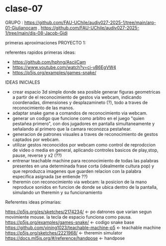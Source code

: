 # clase-07

GRUPO : https://github.com/FAU-UChile/audiv027-2025-1/tree/main/arq-01-Giulianocam , https://github.com/FAU-UChile/audiv027-2025-1/tree/main/dis-08-Jacob-Gidi

primeras aproximaciones PROYECTO 1:

referentes rapidos primeras ideas:
- https://github.com/hphng/AsciiCam
- https://www.youtube.com/watch?v=ci-yB6EgVW4
- https://p5js.org/examples/games-snake/

IDEAS INICIALES
- crear espacio 3d simple donde sea posible generar figuras geometricas a partir de el reconocimiento de gestos via webcam, indicando coordenadas, dimensiones y desplazamineto (?), todo a traves de reconocimiento de las manos.
- adaptar snake game a comandos de reconocimiento via webcam.
- generar un codigo que funcione como arbitro en el juego "quien pestañea primero", con dos jugadores en pantalla simultaneamente y señalando al primero que la camara reconozca pestañear.
- generacion de patrones visuales a traves de reconocimiento de gestos captados por webcam.
- utilizar gestos reconocidos por webcam como control de reprodccion de video o media en general, aplicando controles basicos de play,stop, pause, reverse y x2 (??)
- entrenar teachable machine para reconocimiento de todas las palabras presentes en una determinada frase corta (idealmente cultura pop) y que reproduzca imagenes que guarden relacion con la palabra especifica asignada (se entiende ??)
- theremin con reconocimiento via webcam: la posicion de la mano reproduce sonidos en funcion de donde se ubica dentro de la pantalla, simulando un theremin y su funcionamiento

Referentes ideas primarias:

https://p5js.org/es/sketches/2174234/ <- po datrones que varian segun movimiente mouse. la tecla de espacio funciona como pausa.
https://p5js.org/examples/games-snake/ <- codigo snake base
https://github.com/yining1023/teachable-machine-p5 <- teachable machine
https://p5js.org/sketches/2221968/ <- theremin simulator
https://docs.ml5js.org/#/reference/handpose <- handpose

